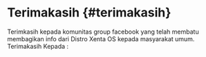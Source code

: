 # Terimakasih {#terimakasih}

Terimkasih kepada komunitas group facebook yang telah membatu membagikan info dari Distro Xenta OS kepada masyarakat umum. Terimakasih Kepada :